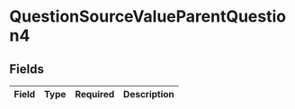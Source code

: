 # QuestionSourceValueParentQuestion4


## Fields

| Field       | Type        | Required    | Description |
| ----------- | ----------- | ----------- | ----------- |